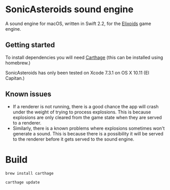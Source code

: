 # SonicAsteroids sound engine

A sound engine for macOS, written in Swift 2.2, for the [Elixoids](https://github.com/devstopfix/elixoids) game engine.

## Getting started
To install dependencies you will need [Carthage](https://github.com/Carthage/Carthage) (this can be installed using homebrew.)

SonicAsteroids has only been tested on Xcode 7.3.1 on OS X 10.11 (El Capitan.)

## Known issues
* If a renderer is not running, there is a good chance the app will crash under the weight of trying to process explosions. This is because explosions are only cleared from the game state when they are served to a renderer.
* Similarly, there is a known problems where explosions sometimes won't generate a sound. This is because there is a possibility it will be served to the renderer before it gets served to the sound engine.

# Build

    brew install carthage
    
    carthage update

    
